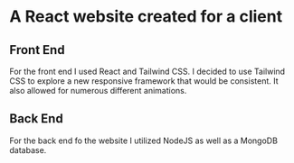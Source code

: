 # A React website created for a client


## Front End

For the front end I used React and Tailwind CSS. I decided to use Tailwind CSS to explore a new responsive framework that would be consistent. It also allowed for numerous different animations. 

## Back End

For the back end fo the website I utilized NodeJS as well as a MongoDB database. 
